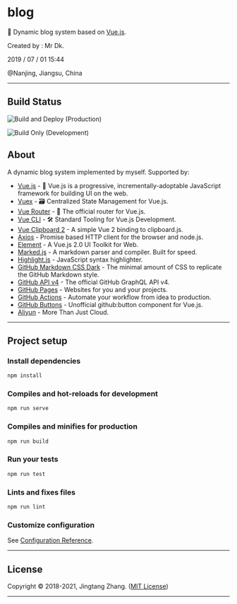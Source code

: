 # blog

🦆 Dynamic blog system based on [Vue.js](https://vuejs.org/).

Created by : Mr Dk.

2019 / 07 / 01 15:44

@Nanjing, Jiangsu, China

---

## Build Status

![Build and Deploy](https://github.com/mrdrivingduck/blog/workflows/Build%20and%20Deploy/badge.svg?branch=master) (Production)

![Build Only](https://github.com/mrdrivingduck/blog/workflows/Build%20Only/badge.svg) (Development)
## About

A dynamic blog system implemented by myself. Supported by:

* [Vue.js](https://vuejs.org/) - 🖖 Vue.js is a progressive, incrementally-adoptable JavaScript framework for building UI on the web.
* [Vuex](https://vuex.vuejs.org/) - 🗃️ Centralized State Management for Vue.js.
* [Vue Router](https://router.vuejs.org/) - 🚦 The official router for Vue.js.
* [Vue CLI](https://cli.vuejs.org/) - 🛠️ Standard Tooling for Vue.js Development.
* [Vue Clipboard 2](https://github.com/Inndy/vue-clipboard2) - A simple Vue 2 binding to clipboard.js.
* [Axios](https://github.com/axios/axios) - Promise based HTTP client for the browser and node.js.
* [Element](https://element.eleme.io/) - A Vue.js 2.0 UI Toolkit for Web.
* [Marked.js](https://marked.js.org/) - A markdown parser and compiler. Built for speed.
* [Highlight.js](https://github.com/highlightjs/highlight.js) - JavaScript syntax highlighter.
* [GitHub Markdown CSS Dark](https://github.com/mrdrivingduck/github-markdown-css) - The minimal amount of CSS to replicate the GitHub Markdown style.
* [GitHub API v4](https://developer.github.com/v4/) - The official GitHub GraphQL API v4.
* [GitHub Pages](https://pages.github.com/) - Websites for you and your projects.
* [GitHub Actions](https://github.com/features/actions) - Automate your workflow from idea to production.
* [GitHub Buttons](https://buttons.github.io/) - Unofficial github:button component for Vue.js.
* [Aliyun](https://www.aliyun.com/) - More Than Just Cloud.

---

## Project setup

### Install dependencies

```bash
npm install
```

### Compiles and hot-reloads for development

```bash
npm run serve
```

### Compiles and minifies for production

```bash
npm run build
```

### Run your tests

```bash
npm run test
```

### Lints and fixes files

```bash
npm run lint
```

### Customize configuration

See [Configuration Reference](https://cli.vuejs.org/config/).

---

## License

Copyright © 2018-2021, Jingtang Zhang. ([MIT License](LICENSE))

---

